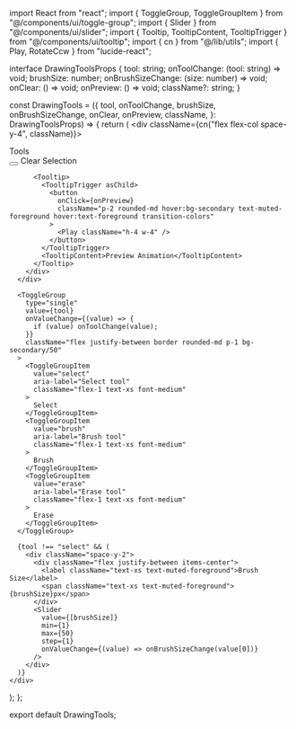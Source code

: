 import React from "react";
import { ToggleGroup, ToggleGroupItem } from "@/components/ui/toggle-group";
import { Slider } from "@/components/ui/slider";
import { Tooltip, TooltipContent, TooltipTrigger } from "@/components/ui/tooltip";
import { cn } from "@/lib/utils";
import { Play, RotateCcw } from "lucide-react";

interface DrawingToolsProps {
  tool: string;
  onToolChange: (tool: string) => void;
  brushSize: number;
  onBrushSizeChange: (size: number) => void;
  onClear: () => void;
  onPreview: () => void;
  className?: string;
}

const DrawingTools = ({
  tool,
  onToolChange,
  brushSize,
  onBrushSizeChange,
  onClear,
  onPreview,
  className,
}: DrawingToolsProps) => {
  return (
    <div className={cn("flex flex-col space-y-4", className)}>
      <div className="flex justify-between items-center">
        <div className="text-sm font-medium">Tools</div>
        <div className="flex space-x-2">
          <Tooltip>
            <TooltipTrigger asChild>
              <button
                onClick={onClear}
                className="p-2 rounded-md hover:bg-secondary text-muted-foreground hover:text-foreground transition-colors"
              >
                <RotateCcw className="h-4 w-4" />
              </button>
            </TooltipTrigger>
            <TooltipContent>Clear Selection</TooltipContent>
          </Tooltip>
          
          <Tooltip>
            <TooltipTrigger asChild>
              <button
                onClick={onPreview}
                className="p-2 rounded-md hover:bg-secondary text-muted-foreground hover:text-foreground transition-colors"
              >
                <Play className="h-4 w-4" />
              </button>
            </TooltipTrigger>
            <TooltipContent>Preview Animation</TooltipContent>
          </Tooltip>
        </div>
      </div>
      
      <ToggleGroup
        type="single"
        value={tool}
        onValueChange={(value) => {
          if (value) onToolChange(value);
        }}
        className="flex justify-between border rounded-md p-1 bg-secondary/50"
      >
        <ToggleGroupItem
          value="select"
          aria-label="Select tool"
          className="flex-1 text-xs font-medium"
        >
          Select
        </ToggleGroupItem>
        <ToggleGroupItem
          value="brush"
          aria-label="Brush tool"
          className="flex-1 text-xs font-medium"
        >
          Brush
        </ToggleGroupItem>
        <ToggleGroupItem
          value="erase"
          aria-label="Erase tool"
          className="flex-1 text-xs font-medium"
        >
          Erase
        </ToggleGroupItem>
      </ToggleGroup>
      
      {tool !== "select" && (
        <div className="space-y-2">
          <div className="flex justify-between items-center">
            <label className="text-xs text-muted-foreground">Brush Size</label>
            <span className="text-xs text-muted-foreground">{brushSize}px</span>
          </div>
          <Slider
            value={[brushSize]}
            min={1}
            max={50}
            step={1}
            onValueChange={(value) => onBrushSizeChange(value[0])}
          />
        </div>
      )}
    </div>
  );
};

export default DrawingTools;

